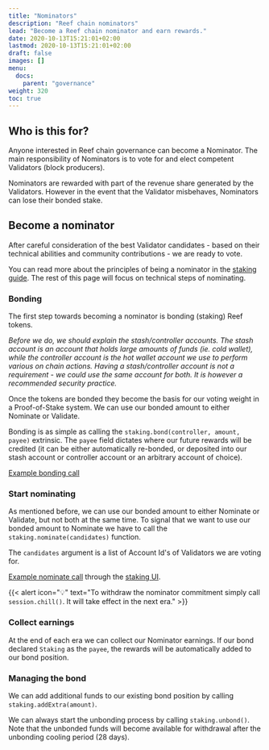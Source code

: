 ```yaml
---
title: "Nominators"
description: "Reef chain nominators"
lead: "Become a Reef chain nominator and earn rewards."
date: 2020-10-13T15:21:01+02:00
lastmod: 2020-10-13T15:21:01+02:00
draft: false
images: []
menu:
  docs:
    parent: "governance"
weight: 320
toc: true
---
```


## Who is this for?
Anyone interested in Reef chain governance can become a Nominator. The main responsibility of Nominators is to vote for and elect competent Validators (block producers).

Nominators are rewarded with part of the revenue share generated by the Validators. However in the event that the Validator misbehaves, Nominators can lose their bonded stake.


## Become a nominator
After careful consideration of the best Validator candidates - based on their technical abilities and community contributions - we are ready to vote.

You can read more about the principles of being a nominator in the [staking guide](/docs/governance/staking/). The rest of this page will focus on technical steps of nominating.


### Bonding
The first step towards becoming a nominator is bonding (staking) Reef tokens.

*Before we do, we should explain the stash/controller accounts. The stash account is an account that holds large amounts of funds (ie. cold wallet), while the controller account is the hot wallet account we use to perform various on chain actions. Having a stash/controller account is not a requirement - we could use the same account for both. It is however a recommended security practice.*

Once the tokens are bonded they become the basis for our voting weight in a Proof-of-Stake system. We can use our bonded amount to either Nominate or Validate.

Bonding is as simple as calling the `staking.bond(controller, amount, payee)` extrinsic. The `payee` field dictates where our future rewards will be credited (it can be either automatically re-bonded, or deposited into our stash account or controller account or an arbitrary account of choice).

[Example bonding call](https://i.imgur.com/2SyugGl.png)

### Start nominating
As mentioned before, we can use our bonded amount to either Nominate or Validate, but not both at the same time. To signal that we want to use our bonded amount to Nominate we have to call the `staking.nominate(candidates)` function.

The `candidates` argument is a list of Account Id's of Validators we are voting for.

[Example nominate call](https://i.imgur.com/i83GIPo.png) through the [staking UI](https://polkadot.js.org/apps/?rpc=wss%3A%2F%2Frpc-testnet.reefscan.com%2Fws#/staking).

{{< alert icon="💡" text="To withdraw the nominator commitment simply call `session.chill()`. It will take effect in the next era." >}}

### Collect earnings
At the end of each era we can collect our Nominator earnings. If our bond declared `Staking` as the `payee`, the rewards will be automatically added to our bond position.

### Managing the bond
We can add additional funds to our existing bond position by calling `staking.addExtra(amount)`.

We can always start the unbonding process by calling `staking.unbond()`. Note that the unbonded funds will become available for withdrawal after the unbonding cooling period (28 days).


